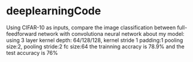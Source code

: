 # deeplearningCode
Using CIFAR-10 as inputs, compare the image classification between full-feedforward network with convolutiona neural network
about my model: using 3 layer kernel depth: 64/128/128, kernel stride 1 padding:1 pooling size:2, pooling stride:2 fc size:64
the trainning accracy is 78.9% and the test accuracy is 76%
